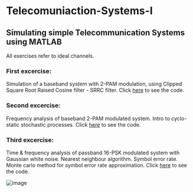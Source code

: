 # Telecomuniaction-Systems-I
## Simulating simple Telecommunication Systems using MATLAB
All exercises refer to ideal channels.

### First excercise:

Simulation of a baseband system with 2–PAM modulation, using
Clipped Square Root Raised Cosine filter - SRRC filter.
Click [here](https://github.com/smichailidis2/Telecomuniaction-Systems-I/blob/main/lab2/exercise_1.m) to see the code.

### Second excercise:

Frequency analysis of baseband 2-PAM modulated system.
Intro to cyclo-static stochastic processes.
Click [here](https://github.com/smichailidis2/Telecomuniaction-Systems-I/blob/main/lab2/exercise_2.m) to see the code.

### Third excercise:

Time & frequency analysis of passband 16-PSK modulated system with Gaussian white noise.
Nearest neighbour algorithm.
Symbol error rate. Monte carlo method for symbol error rate approximation.
Click [here](https://github.com/smichailidis2/Telecomuniaction-Systems-I/blob/main/lab2/exercise_3.m) to see the code.

![image](https://user-images.githubusercontent.com/82328705/224491658-6980c355-766d-4ef4-98e4-6f616d5c9caf.png)

